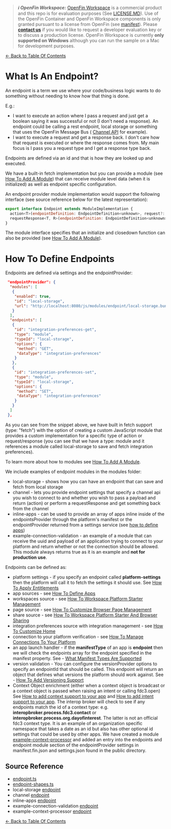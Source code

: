 > **_:information_source: OpenFin Workspace:_** [OpenFin Workspace](https://www.openfin.co/workspace/) is a commercial product and this repo is for evaluation purposes (See [LICENSE.MD](../LICENSE.MD)). Use of the OpenFin Container and OpenFin Workspace components is only granted pursuant to a license from OpenFin (see [manifest](../public/manifest.fin.json)). Please [**contact us**](https://www.openfin.co/workspace/poc/) if you would like to request a developer evaluation key or to discuss a production license.
> OpenFin Workspace is currently **only supported on Windows** although you can run the sample on a Mac for development purposes.

[<- Back to Table Of Contents](../README.md)

# What Is An Endpoint?

An endpoint is a term we use where your code/business logic wants to do something without needing to know how that thing is done.

E.g.:

- I want to execute an action where I pass a request and just get a boolean saying it was successful or not (I don't need a response). An endpoint could be calling a rest endpoint, local storage or something that uses the OpenFin Message Bus ( [Channel API](https://developers.openfin.co/of-docs/docs/channels) for example).
- I want to execute a request and get a response back. I don't care how that request is executed or where the response comes from. My main focus is I pass you a request type and I get a response type back.

Endpoints are defined via an id and that is how they are looked up and executed.

We have a built-in fetch implementation but you can provide a module (see [How To Add A Module](./how-to-add-a-module.md)) that can receive module level data (when it is initialized) as well as endpoint specific configuration.

An endpoint provider module implementation would support the following interface (see source reference below for the latest representation):

```javascript
export interface Endpoint extends ModuleImplementation {
  action<T>(endpointDefinition: EndpointDefinition<unknown>, request?: T): Promise<boolean>;
  requestResponse<T, R>(endpointDefinition: EndpointDefinition<unknown>, request?: T): Promise<R | null>;
}
```

The module interface specifies that an initialize and closedown function can also be provided (see [How To Add A Module](./how-to-add-a-module.md)).

# How To Define Endpoints

Endpoints are defined via settings and the endpointProvider:

```json
 "endpointProvider": {
  "modules": [
   {
    "enabled": true,
    "id": "local-storage",
    "url": "http://localhost:8080/js/modules/endpoint/local-storage.bundle.js"
   }
  ],
  "endpoints": [
   {
    "id": "integration-preferences-get",
    "type": "module",
    "typeId": "local-storage",
    "options": {
     "method": "GET",
     "dataType": "integration-preferences"
    }
   },
   {
    "id": "integration-preferences-set",
    "type": "module",
    "typeId": "local-storage",
    "options": {
     "method": "SET",
     "dataType": "integration-preferences"
    }
   }
  ]
 },
```

As you can see from the snippet above, we have built in fetch support (type: "fetch") with the option of creating a custom JavaScript module that provides a custom implementation for a specific type of action or request/response (you can see that we have a type: module and it references a module called local-storage to save and fetch integration preferences).

To learn more about how to modules see [How To Add A Module](./how-to-add-a-module.md).

We include examples of endpoint modules in the modules folder:

- local-storage - shows how you can have an endpoint that can save and fetch from local storage
- channel - lets you provide endpoint settings that specify a channel api you wish to connect to and whether you wish to pass a payload and return (action) or perform a requestResponse and get something back from the channel
- inline-apps - can be used to provide an array of apps inline inside of the endpointsProvider through the platform's manifest or the endpointProvider returned from a settings service (see [how to define apps](./how-to-define-apps.md))
- example-connection-validation - an example of a module that can receive the uuid and payload of an application trying to connect to your platform and return whether or not the connection should be allowed. This module always returns true as it is an example and **not for production use**.

Endpoints can be defined as:

- platform settings - if you specify an endpoint called **platform-settings** then the platform will call it to fetch the settings it should use. See [How To Apply Entitlements](./how-to-apply-entitlements.md)
- app sources - see [How To Define Apps](./how-to-define-apps.md)
- workspaces source - see [How To Workspace Platform Starter Management](./how-to-workspace-platform-starter-management.md)
- page source - see [How To Customize Browser Page Management](./how-to-customize-browser-page-management.md)
- share source - see [How To Workspace Platform Starter And Browser Sharing](./how-to-workspace-platform-starter-browser-page-sharing.md)
- integration preferences source with integration management - see [How To Customize Home](./how-to-customize-home.md)
- connection to your platform verification - see [How To Manage Connections To Your Platform](./how-to-manage-connections-to-your-platform.md)
- an app launch handler - if the **manifestType** of an app is **endpoint** then we will check the endpoints array for the endpoint specified in the manifest property. See - [What Manifest Types Are Supported](./what-manifest-types-are-supported.md)
- version validation - You can configure the versionProvider options to specify an endpointId that should be called. This endpoint will return an object that defines what versions the platform should work against. See - [How To Add Versioning Support](./how-to-add-versioning-support.md)
- Context Object enrichment (either when a context object is broadcast or a context object is passed when raising an intent or calling fdc3.open) See [How to add context support to your app](./how-to-add-context-support-to-your-app.md) and [How to add intent support to your app](./how-to-add-intent-support-to-your-app.md). The interop broker will check to see if any endpoints match the id of a context type: e.g. **interopbroker.process.fdc3.contact** or **interopbroker.process.org.dayofinterest**. The latter is not an official fdc3 context type. It is an example of an organization specific namespace that takes a date as an id but also has other optional id settings that could be used by other apps. We have created a module [example-context-processor](../client/src/modules/endpoint/example-context-processor/endpoint.ts) and added an entry into the endpoints and endpoint module section of the endpointProvider settings in manifest.fin.json and settings.json found in the public directory.

## Source Reference

- [endpoint.ts](../client/src/framework/endpoint.ts)
- [endpoint-shapes.ts](../client/src/framework/shapes/endpoint-shapes.ts)
- local-storage [endpoint](../client/src/modules/endpoint/local-storage/endpoint.ts)
- channel [endpoint](../client/src/modules/endpoint/channel/endpoint.ts)
- inline-apps [endpoint](../client/src/modules/endpoint/inline-apps/endpoint.ts)
- example-connection-validation [endpoint](../client/src/modules/endpoint/example-connection-validation/endpoint.ts)
- example-context-processor [endpoint](../client/src/modules/endpoint/example-context-processor/endpoint.ts)

[<- Back to Table Of Contents](../README.md)
